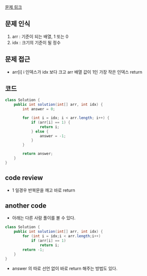 [문제 링크](https://school.programmers.co.kr/learn/courses/30/lessons/181898)

## 문제 인식

1. arr : 기준이 되는 배열, 1 또는 0
2. idx : 크기의 기준이 될 정수

## 문제 접근

- arr[i] i 인덱스가 idx 보다 크고 arr 배열 값이 1인 가장 작은 인덱스 return

## 코드

```java
class Solution {
    public int solution(int[] arr, int idx) {
        int answer = 0;

        for (int i = idx; i < arr.length; i++) {
            if (arr[i] == 1) {
                return i;
            } else {
                answer = -1;
            }
        }

        return answer;
    }
}
```

## code review

- 1 일경우 반복문을 깨고 바로 return

## another code

- 아래는 다른 사람 풀이를 볼 수 있다.

```java
class Solution {
    public int solution(int[] arr, int idx) {
        for (int i = idx;i < arr.length;i++)
            if (arr[i] == 1)
                return i;
        return -1;
    }
}
```

- answer 의 따로 선언 없이 바로 return 해주는 방법도 있다.